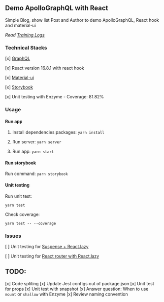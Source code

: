 ## Demo ApolloGraphQL with React

Simple Blog, show list Post and Author to demo ApolloGraphQL, React hook and material-ui

*Read [Training Logs](GraphQL.md)*

### Technical Stacks

[x] [GraphQL](https://graphql.org/)

[x] React version 16.8.1 with react hook

[x] [Material-ui](https://material-ui.com/)

[x] [Storybook](https://storybook.js.org/)

[x] Unit testing with Enzyme - Coverage: 81.82%

### Usage

#### Run app

1. Install dependencies packages: `yarn install`

2. Run server: `yarn server`

3. Run app: `yarn start`

#### Run storybook

Run command: `yarn storybook`

#### Unit testing

Run unit test:

```
yarn test
```

Check coverage:
```
yarn test -- --coverage
```

### Issues

[ ] Unit testing for [Suspense + React.lazy](https://github.com/airbnb/enzyme/issues/1917)

[ ] Unit testing for [React router with React.lazy](https://github.com/airbnb/enzyme/issues/1460#issuecomment-442893257)

## TODO:
[x] Code spliting
[x] Update Jest configs out of package.json
[x] Unit test for props
[x] Unit test with snapshot
[x] Answer question: When to use `mount` or `shallow` with Enzyme
[x] Review naming convention
